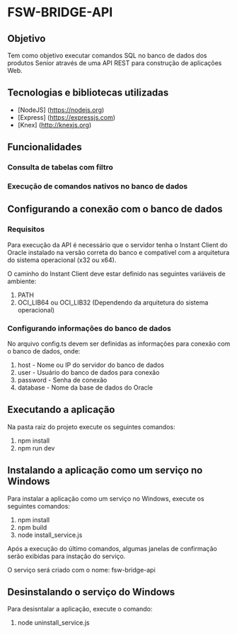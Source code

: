 # FSW-BRIDGE-API

## Objetivo

Tem como objetivo executar comandos SQL no banco de dados dos produtos Senior através de uma API REST para construção de aplicações Web.

## Tecnologias e bibliotecas utilizadas

 - [NodeJS] (https://nodejs.org)
 - [Express] (https://expressjs.com)
 - [Knex] (http://knexjs.org)

## Funcionalidades

### Consulta de tabelas com filtro 
### Execução de comandos nativos no banco de dados

## Configurando a conexão com o banco de dados

### Requisitos
Para execução da API é necessário que o servidor tenha o Instant Client do Oracle instalado na versão correta do banco e compativel com a arquitetura do sistema operacional (x32 ou x64). 

O caminho do Instant Client deve estar definido nas seguintes variáveis de ambiente:
1. PATH
2. OCI_LIB64 ou OCI_LIB32 (Dependendo da arquitetura do sistema operacional)

### Configurando informações do banco de dados

No arquivo config.ts devem ser definidas as informações para conexão com o banco de dados, onde: 
1. host - Nome ou IP do servidor do banco de dados
2. user - Usuário do banco de dados para conexão
3. password - Senha de conexão
4. database - Nome da base de dados do Oracle

## Executando a aplicação

Na pasta raiz do projeto execute os seguintes comandos: 

1. npm install
2. npm run dev

## Instalando a aplicação como um serviço no Windows

Para instalar a aplicação como um serviço no Windows, execute os seguintes comandos: 

1. npm install
2. npm build 
3. node install_service.js

Após a execução do último comandos, algumas janelas de confirmação serão exibidas para instação do serviço. 

O serviço será criado com o nome: fsw-bridge-api

## Desinstalando o serviço do Windows

Para desisntalar a aplicação, execute o comando: 

1. node uninstall_service.js

